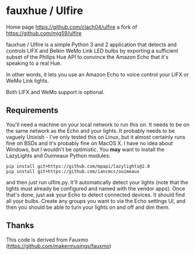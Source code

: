 # fauxhue / Ulfire

Home page https://github.com/clach04/ulfire
a fork of https://github.com/mjg59/ulfire

fauxhue / Ulfire is a simple Python 3 and 2 application that detects and controls LIFX and
Belkin WeMo Link LED bulbs by exporting a sufficient subset of the Philips
Hue API to convince the Amazon Echo that it's speaking to a real Hue.

In other words, it lets you use an Amazon Echo to voice control your LIFX or
WeMo Link lights.

Both LIFX and WeMo support is optional.

Requirements
------------

You'll need a machine on your local network to run this on. It needs to be
on the same network as the Echo and your lights. It probably needs to be
vaguely Unixish - I've only tested this on Linux, but it almost certainly
runs fine on BSDs and it's probably fine on MacOS X. I have no idea about
Windows, but I wouldn't be optimistic. You **may** want to install the
LazyLights and Ouimeaux Python modules:

    pip install git+https://github.com/mpapi/lazylights@2.0
    pip install git+https://github.com/iancmcc/ouimeaux

and then just run ulfire.py. It'll automatically detect your lights (note
that the lights must already be configured and named with the vendor
apps). Once that's done, just ask your Echo to detect connected devices. It
should find all your bulbs. Create any groups you want to via the Echo
settings UI, and then you should be able to turn your lights on and off and
dim them.

Thanks
------

This code is derived from Fauxmo (https://github.com/makermusings/fauxmo)

